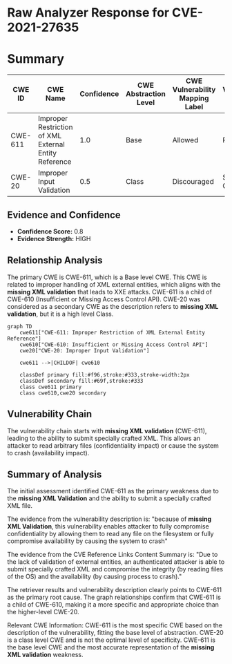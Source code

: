 # Raw Analyzer Response for CVE-2021-27635

# Summary
| CWE ID | CWE Name | Confidence | CWE Abstraction Level | CWE Vulnerability Mapping Label | CWE-Vulnerability Mapping Notes |
|---|---|---|---|---|---|
| CWE-611 | Improper Restriction of XML External Entity Reference | 1.0 | Base | Allowed | Primary CWE |
| CWE-20 | Improper Input Validation | 0.5 | Class | Discouraged | Secondary Candidate |

## Evidence and Confidence

*   **Confidence Score:** 0.8
*   **Evidence Strength:** HIGH

## Relationship Analysis
The primary CWE is CWE-611, which is a Base level CWE. This CWE is related to improper handling of XML external entities, which aligns with the **missing XML validation** that leads to XXE attacks. CWE-611 is a child of CWE-610 (Insufficient or Missing Access Control API). CWE-20 was considered as a secondary CWE as the description refers to **missing XML validation**, but it is a high level Class.

```mermaid
graph TD
    cwe611["CWE-611: Improper Restriction of XML External Entity Reference"]
    cwe610["CWE-610: Insufficient or Missing Access Control API"]
    cwe20["CWE-20: Improper Input Validation"]
    
    cwe611 -->|CHILDOF| cwe610
    
    classDef primary fill:#f96,stroke:#333,stroke-width:2px
    classDef secondary fill:#69f,stroke:#333
    class cwe611 primary
    class cwe610,cwe20 secondary
```

## Vulnerability Chain
The vulnerability chain starts with **missing XML validation** (CWE-611), leading to the ability to submit specially crafted XML. This allows an attacker to read arbitrary files (confidentiality impact) or cause the system to crash (availability impact).

## Summary of Analysis
The initial assessment identified CWE-611 as the primary weakness due to the **missing XML Validation** and the ability to submit a specially crafted XML file.

The evidence from the vulnerability description is:
"because of **missing XML Validation**, this vulnerability enables attacker to fully compromise confidentiality by allowing them to read any file on the filesystem or fully compromise availability by causing the system to crash"

The evidence from the CVE Reference Links Content Summary is:
"Due to the lack of validation of external entities, an authenticated attacker is able to submit specially crafted XML and compromise the integrity (by reading files of the OS) and the availability (by causing process to crash)."

The retriever results and vulnerability description clearly points to CWE-611 as the primary root cause. The graph relationships confirm that CWE-611 is a child of CWE-610, making it a more specific and appropriate choice than the higher-level CWE-20.

Relevant CWE Information:
CWE-611 is the most specific CWE based on the description of the vulnerability, fitting the base level of abstraction.
CWE-20 is a class level CWE and is not the optimal level of specificity.
CWE-611 is the base level CWE and the most accurate representation of the **missing XML validation** weakness.